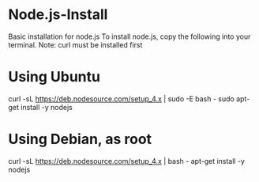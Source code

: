 # Node.js-Install
Basic installation for node.js
To install node.js, copy the following into your terminal.
Note: curl must be installed first
# Using Ubuntu
curl -sL https://deb.nodesource.com/setup_4.x | sudo -E bash -
sudo apt-get install -y nodejs

# Using Debian, as root
curl -sL https://deb.nodesource.com/setup_4.x | bash -
apt-get install -y nodejs

